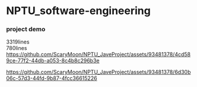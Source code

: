 # NPTU_software-engineering
### project demo

3319lines   
780lines 
https://github.com/ScaryMoon/NPTU_JaveProject/assets/93481378/4cd589ce-77f2-44db-a053-8c4b8c296b3e

 
https://github.com/ScaryMoon/NPTU_JaveProject/assets/93481378/6d30b06c-57d3-44fd-9b87-4fcc36615226

